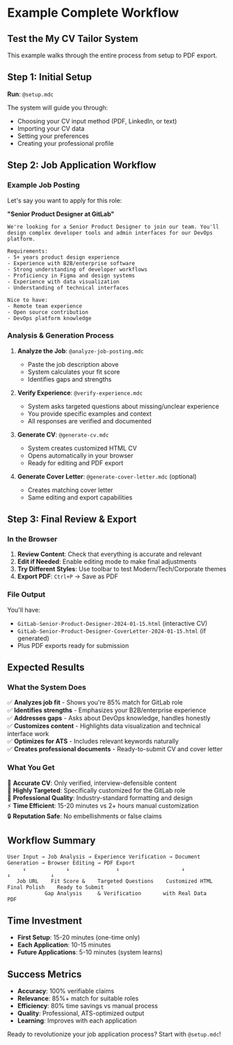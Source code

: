 # Example Complete Workflow

## Test the My CV Tailor System

This example walks through the entire process from setup to PDF export.

## Step 1: Initial Setup

**Run**: `@setup.mdc`

The system will guide you through:
- Choosing your CV input method (PDF, LinkedIn, or text)
- Importing your CV data
- Setting your preferences
- Creating your professional profile

## Step 2: Job Application Workflow

### Example Job Posting
Let's say you want to apply for this role:

**"Senior Product Designer at GitLab"**
```
We're looking for a Senior Product Designer to join our team. You'll design complex developer tools and admin interfaces for our DevOps platform.

Requirements:
- 5+ years product design experience
- Experience with B2B/enterprise software
- Strong understanding of developer workflows
- Proficiency in Figma and design systems
- Experience with data visualization
- Understanding of technical interfaces

Nice to have:
- Remote team experience
- Open source contribution
- DevOps platform knowledge
```

### Analysis & Generation Process

1. **Analyze the Job**: `@analyze-job-posting.mdc`
   - Paste the job description above
   - System calculates your fit score
   - Identifies gaps and strengths

2. **Verify Experience**: `@verify-experience.mdc`
   - System asks targeted questions about missing/unclear experience
   - You provide specific examples and context
   - All responses are verified and documented

3. **Generate CV**: `@generate-cv.mdc`
   - System creates customized HTML CV
   - Opens automatically in your browser
   - Ready for editing and PDF export

4. **Generate Cover Letter**: `@generate-cover-letter.mdc` (optional)
   - Creates matching cover letter
   - Same editing and export capabilities

## Step 3: Final Review & Export

### In the Browser
1. **Review Content**: Check that everything is accurate and relevant
2. **Edit if Needed**: Enable editing mode to make final adjustments
3. **Try Different Styles**: Use toolbar to test Modern/Tech/Corporate themes
4. **Export PDF**: `Ctrl+P` → Save as PDF

### File Output
You'll have:
- `GitLab-Senior-Product-Designer-2024-01-15.html` (interactive CV)
- `GitLab-Senior-Product-Designer-CoverLetter-2024-01-15.html` (if generated)
- Plus PDF exports ready for submission

## Expected Results

### What the System Does
✅ **Analyzes job fit** - Shows you're 85% match for GitLab role  
✅ **Identifies strengths** - Emphasizes your B2B/enterprise experience  
✅ **Addresses gaps** - Asks about DevOps knowledge, handles honestly  
✅ **Customizes content** - Highlights data visualization and technical interface work  
✅ **Optimizes for ATS** - Includes relevant keywords naturally  
✅ **Creates professional documents** - Ready-to-submit CV and cover letter  

### What You Get
📄 **Accurate CV**: Only verified, interview-defensible content  
🎯 **Highly Targeted**: Specifically customized for the GitLab role  
💼 **Professional Quality**: Industry-standard formatting and design  
⚡ **Time Efficient**: 15-20 minutes vs 2+ hours manual customization  
🔒 **Reputation Safe**: No embellishments or false claims  

## Workflow Summary

```
User Input → Job Analysis → Experience Verification → Document Generation → Browser Editing → PDF Export
     ↓             ↓               ↓                    ↓                 ↓             ↓
   Job URL    Fit Score &    Targeted Questions    Customized HTML    Final Polish    Ready to Submit
            Gap Analysis     & Verification       with Real Data                          PDF
```

## Time Investment
- **First Setup**: 15-20 minutes (one-time only)
- **Each Application**: 10-15 minutes
- **Future Applications**: 5-10 minutes (system learns)

## Success Metrics
- **Accuracy**: 100% verifiable claims
- **Relevance**: 85%+ match for suitable roles
- **Efficiency**: 80% time savings vs manual process
- **Quality**: Professional, ATS-optimized output
- **Learning**: Improves with each application

Ready to revolutionize your job application process? Start with `@setup.mdc`!